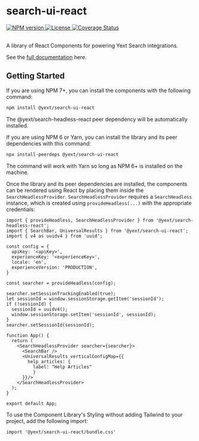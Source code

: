 # search-ui-react

<div>
  <a href="https://npmjs.org/package/@yext/search-ui-react">
    <img src="https://img.shields.io/npm/v/@yext/search-ui-react" alt="NPM version"/>
  </a>
  <a href="./LICENSE">
    <img src="https://img.shields.io/badge/License-BSD%203--Clause-blue.svg" alt="License"/>
  </a>
  <a href='https://coveralls.io/github/yext/search-ui-react?branch=main'>
    <img src='https://coveralls.io/repos/github/yext/search-ui-react/badge.svg?branch=main' alt='Coverage Status' />
  </a>
</div>
<br>

A library of React Components for powering Yext Search integrations.

See the [full documentation](./docs/search-ui-react.md) here.

## Getting Started

If you are using NPM 7+, you can install the components with the following command:

```bash
npm install @yext/search-ui-react
```
The @yext/search-headless-react peer dependency will be automatically installed.

If you are using NPM 6 or Yarn, you can install the library and its peer dependencies with this command:
```bash
npx install-peerdeps @yext/search-ui-react
```
The command will work with Yarn so long as NPM 6+ is installed on the machine.

Once the library and its peer dependencies are installed, the components can be rendered using React by placing them inside the `SearchHeadlessProvider`. `SearchHeadlessProvider` requires a `SearchHeadless` instance, which is created
using `provideHeadless(...)` with the appropriate credentials:

```tsx
import { provideHeadless, SearchHeadlessProvider } from '@yext/search-headless-react';
import { SearchBar, UniversalResults } from '@yext/search-ui-react';
import { v4 as uuidv4 } from 'uuid';

const config = {
  apiKey: '<apiKey>',
  experienceKey: '<experienceKey>',
  locale: 'en',
  experienceVersion: 'PRODUCTION',
}

const searcher = provideHeadless(config);

searcher.setSessionTrackingEnabled(true);
let sessionId = window.sessionStorage.getItem('sessionId');
if (!sessionId) {
  sessionId = uuidv4();
  window.sessionStorage.setItem('sessionId', sessionId);
}
searcher.setSessionId(sessionId);

function App() {
  return (
    <SearchHeadlessProvider searcher={searcher}>
      <SearchBar />
      <UniversalResults verticalConfigMap={{
        help_articles: {
          label: "Help Articles"
          }
      }}/>
    </SearchHeadlessProvider>
  );
}

export default App;
```

To use the Component Library's Styling without adding Tailwind to your project, add the following import: 

```tsx
import '@yext/search-ui-react/bundle.css'
```